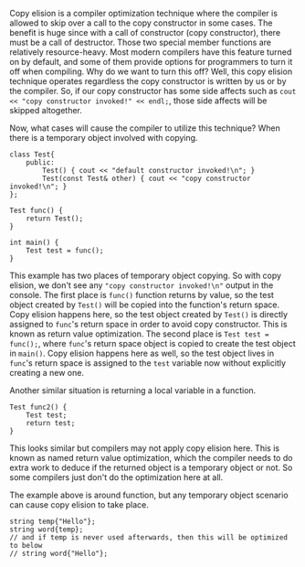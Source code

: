 
Copy elision is a compiler optimization technique where the compiler is allowed to skip over a call to the copy constructor in some cases. The benefit is huge since with a call of constructor (copy constructor), there must be a call of destructor. Those two special member functions are relatively resource-heavy. Most modern compilers have this feature turned on by default, and some of them provide options for programmers to turn it off when compiling. Why do we want to turn this off? Well, this copy elision technique operates regardless the copy constructor is written by us or by the compiler. So, if our copy constructor has some side affects such as `cout << "copy constructor invoked!" << endl;`, those side affects will be skipped altogether.

Now, what cases will cause the compiler to utilize this technique?
When there is a temporary object involved with copying.
```
class Test{
	public:
		Test() { cout << "default constructor invoked!\n"; }
		Test(const Test& other) { cout << "copy constructor invoked!\n"; }
};

Test func() {
	return Test();
}

int main() {
	Test test = func();
}
```
This example has two places of temporary object copying. So with copy elision, we don't see any `"copy constructor invoked!\n"` output in the console.
The first place is `func()` function returns by value, so the test object created by `Test()` will be copied into the function's return space. Copy elision happens here, so the test object created by `Test()` is directly assigned to `func`'s return space in order to avoid copy constructor. This is known as return value optimization.
The second place is `Test test = func();`, where `func`'s return space object is copied to create the test object in `main()`. Copy elision happens here as well, so the test object lives in `func`'s return space is assigned to the `test` variable now without explicitly creating a new one.

Another similar situation is returning a local variable in a function.
```
Test func2() {
	Test test;
	return test;
}
```
This looks similar but compilers may not apply copy elision here. This is known as named return value optimization, which the compiler needs to do extra work to deduce if the returned object is a temporary object or not. So some compilers just don't do the optimization here at all.

The example above is around function, but any temporary object scenario can cause copy elision to take place.
```
string temp{"Hello"};
string word{temp};
// and if temp is never used afterwards, then this will be optimized to below
// string word{"Hello"};
```